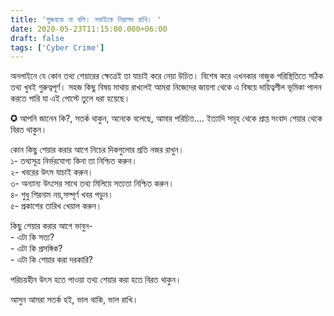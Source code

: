 ```yaml
---
title: 'গুজবকে না বলি। সবাইকে নিরাপদ রাখি। '
date: 2020-05-23T11:15:00.000+06:00
draft: false
tags: ['Cyber Crime']
---
```


অনলাইনে যে কোন তথ্য শেয়ারের ক্ষেত্রেই তা যাচাই করে নেয়া উচিত। বিশেষ করে এখনকার নাজুক পরিস্থিতিতে সঠিক তথ্য খুবই গুরুত্বপূর্ণ। সহজ কিছু বিষয় মাথায় রাখলেই আমরা নিজেদের জায়গা থেকে এ বিষয়ে দায়িত্বশীল ভূমিকা পালন করতে পারি যা এই পোস্টে তুলে ধরা হয়েছে।

✪ আপনি জানেন কি?, সতর্ক থাকুন, অনেকে বলেছে, আমার পরিচিত.... ইত্যাদি সমূহ থেকে প্রাপ্ত সংবাদ শেয়ার থেকে বিরত থাকুন।

কোন কিছু শেয়ার করার আগে নিচের দিকগুলোর প্রতি নজর রাখুন।  
১- তথ্যসূত্র নির্ভরযোগ্য কিনা তা নিশ্চিত করুন।  
২- খবরের উৎস যাচাই করুন।  
৩- অন্যান্য উৎসের সাথে তথ্য মিলিয়ে সত্যতা নিশ্চিত করুন।  
৪- শুধু শিরনাম নয়,সম্পূর্ণ খবর পড়ুন।  
৫- প্রকাশের তারিখ খেয়াল করুন।

কিছু শেয়ার করার আগে ভাবুন-  
\- এটা কি সত্য?  
\- এটা কি প্রসঙ্গিক?  
\- এটা কি শেয়ার করা দরকারি?

পরিচয়হীন উৎস হতে পাওয়া তথ্য শেয়ার করা হতে বিরত থাকুন।

আসুন আমরা সতর্ক হই, ভাল থাকি, ভাল রাখি।